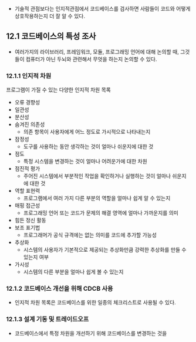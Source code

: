 - 기술적 관점보다는 인지적관점에서 코드베이스를 검사하면 사람들이 코드와 어떻게 상호작용하는지 더 잘 알 수 있다.

## 12.1 코드베이스의 특성 조사
- 여러가지의 라이브러리, 프레임워크, 모듈, 프로그래밍 언어에 대해 논의할 때, 그것들이 컴퓨터가 아닌 두뇌와 관련해서 무엇을 하는지 논의할 수 있다.

### 12.1.1 인지적 차원
프로그램이 가질 수 있는 다양한 인지적 차원 목록
- 오류 경향성
- 일관성
- 분산성
- 숨겨진 의존성
	- 의존 항목이 사용자에게 어느 정도로 가시적으로 나타내는지
- 잠정성
	- 도구를 사용하는 동안 생각하는 것이 얼마나 쉬운지에 대한 것
- 점도
	- 특정 시스템을 변경하는 것이 얼마나 어려운가에 대한 차원
- 점진적 평가
	- 주어진 시스템에서 부분적인 작업을 확인하거나 실행하는 것이 얼마나 쉬운지에 대한 것
- 역할 표현력
	- 프로그램에서 여러 가지 다른 부분의 역할을 얼마나 쉽게 알 수 있는지
- 매핑 접근성
	- 프로그래밍 언어 또는 코드가 문제의 해결 영역에 얼마나 가까운지를 의미
- 힘든 정신 활동
- 보조 표기법
	- 프로그래머가 공식 규격에는 없는 의미를 코드에 추가할 가능성
- 추상화
	- 시스템의 사용자가 기본적으로 제공되는 추상화만큼 강력한 추상화를 만들 수 있는지 여부
- 가시성
	- 시스템의 다른 부분을 얼마나 쉽게 볼 수 있는지

### 12.1.2 코드베이스 개선을 위해 CDCB 사용
- 인지적 차원 목록은 코드베이스를 위한 일종의 체크리스트로 사용될 수 있다.

### 12.1.3 설계 기동 및 트레이드오프
- 코드베이스에서 특정 차원을 개선하기 위해 코드베이스를 변경하는 것을 

